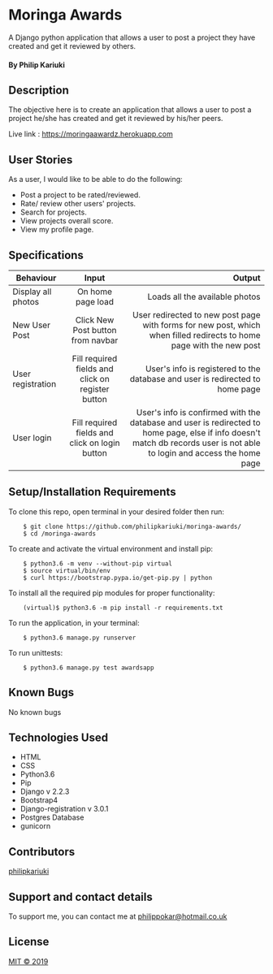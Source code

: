 # Moringa Awards
A Django python application that allows a user to post a project they have created and get it reviewed by others.

#### By **Philip Kariuki**


## Description
The objective here is to create an application that allows a user to post a project he/she has created and get it reviewed by his/her peers.

Live link : https://moringaawardz.herokuapp.com

## User Stories
As a user, I would like to be able to do the following:
* Post a project to be rated/reviewed.
* Rate/ review other users' projects.
* Search for projects.
* View projects overall score.
* View my profile page.

## Specifications
| Behaviour | Input | Output |
| --------------- | :----------:| --------: |
| Display all photos | On home page load | Loads all the available photos |
| New User Post | Click New Post button from navbar | User redirected to new post page with forms for new post, which when filled redirects to home page with the new post  |
| User registration | Fill required fields and click on register button | User's info is registered to the database and user is redirected to home page |
| User login | Fill required fields and click on login button | User's info is confirmed with the database and user is redirected to home page, else if info doesn't match db records user is not able to login and access the home page |


## Setup/Installation Requirements
To clone this repo, open terminal in your desired folder then run:

        $ git clone https://github.com/philipkariuki/moringa-awards/
        $ cd /moringa-awards

To create and activate the virtual environment and install pip:

        $ python3.6 -m venv --without-pip virtual
        $ source virtual/bin/env
        $ curl https://bootstrap.pypa.io/get-pip.py | python


To install all the required pip modules for proper functionality:

        (virtual)$ python3.6 -m pip install -r requirements.txt

To run the application, in your terminal:

        $ python3.6 manage.py runserver
        
To run unittests:

        $ python3.6 manage.py test awardsapp

## Known Bugs

No known bugs

## Technologies Used

* HTML
* CSS
* Python3.6
* Pip
* Django v 2.2.3
* Bootstrap4
* Django-registration v 3.0.1
* Postgres Database
* gunicorn


## Contributors
<a href="https://github.com/philipkariuki">philipkariuki</a>

## Support and contact details
To support me, you can contact me at <a href="https://www.gmail.com">philippokar@hotmail.co.uk</a>

## License
[MIT © 2019](https://github.com/philipkariuki/moringa-awards/blob/master/LICENSE)

